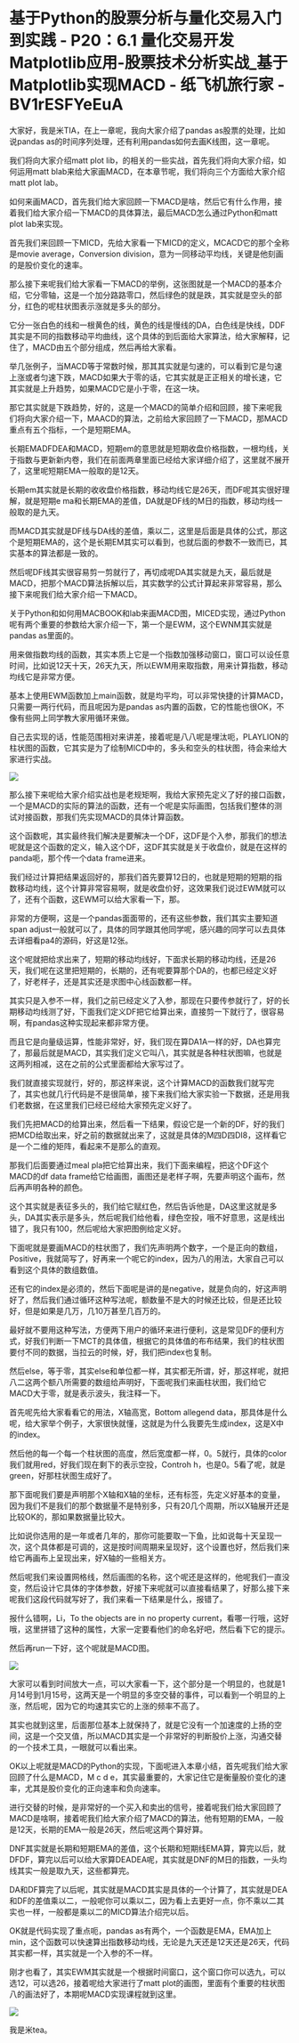 # 基于Python的股票分析与量化交易入门到实践 - P20：6.1 量化交易开发Matplotlib应用-股票技术分析实战_基于Matplotlib实现MACD - 纸飞机旅行家 - BV1rESFYeEuA

大家好，我是米TIA，在上一章呢，我向大家介绍了pandas as股票的处理，比如说pandas as的时间序列处理，还有利用pandas如何去画K线图，这一章呢。

我们将向大家介绍matt plot lib，的相关的一些实战，首先我们将向大家介绍，如何运用matt blab来给大家画MACD，在本章节呢，我们将向三个方面给大家介绍matt plot lab。

如何来画MACD，首先我们给大家回顾一下MACD是啥，然后它有什么作用，接着我们给大家介绍一下MACD的具体算法，最后MACD怎么通过Python和matt plot lab来实现。

首先我们来回顾一下MICD，先给大家看一下MICD的定义，MCACD它的那个全称是movie average，Conversion division，意为一同移动平均线，关键是他刻画的是股价变化的速率。

那么接下来呢我们给大家看一下MACD的举例，这张图就是一个MACD的基本介绍，它分零轴，这是一个加分路路零口，然后绿色的就是跌，其实就是空头的部分，红色的呢柱状图表示涨就是多头的部分。

它分一张白色的线和一根黄色的线，黄色的线是慢线的DA，白色线是快线，DDF其实是不同的指数移动平均曲线，这个具体的到后面给大家算法，给大家解释，记住了，MACD由五个部分组成，然后再给大家看。

举几张例子，当MACD等于常数时候，那其其实就是匀速的，可以看到它是匀速上涨或者匀速下跌，MACD如果大于零的话，它其实就是正正相关的增长速，它其实就是上升趋势，如果MACD它是小于零，在这一块。

那它其实就是下跌趋势，好的，这是一个MACD的简单介绍和回顾，接下来呢我们将向大家介绍一下，MAACD的算法，之前给大家回顾了一下MACD，那MACD重点有五个指标，一个是短期EMA。

长期EMADFDEA和MACD，短期em的意思就是短期收盘价格指数，一根均线，关于指数与更新新内卷，我们在前面两章里面已经给大家详细介绍了，这里就不展开了，这里呢短期EMA一般取的是12天。

长期em其实就是长期的收收盘价格指数，移动均线它是26天，而DF呢其实很好理解，就是短期e ma和长期EMA的差值，DA就是DF线的M日的指数，移动均线一般取的是九天。

而MACD其实就是DF线与DA线的差值，乘以二，这里是后面是具体的公式，那这个是短期EMA的，这个是长期EM其实可以看到，也就后面的参数不一致而已，其实基本的算法都是一致的。

然后呢DF线其实很容易剪一剪就行了，再切成呢DA其实就是九天，最后就是MACD，把那个MACD算法拆解以后，其实数学的公式计算起来非常容易，那么接下来呢我们给大家介绍一下MACD。

关于Python和如何用MACBOOK和lab来画MACD图，MICED实现，通过Python呢有两个重要的参数给大家介绍一下，第一个是EWM，这个EWNM其实就是pandas as里面的。

用来做指数均线的函数，其实本质上它是一个指数加强移动窗口，窗口可以设任意时间，比如说12天十天，26天九天，所以EWM用来取指数，用来计算指数，移动均线它是非常方便。

基本上使用EWM函数加上main函数，就是均平均，可以非常快捷的计算MACD，只需要一两行代码，而且呢因为是pandas as内置的函数，它的性能也很OK，不像有些网上同学教大家用循环来做。

自己去实现的话，性能范围相对来讲差，接着呢是八八呢是埋汰呃，PLAYLION的柱状图的函数，它其实是为了绘制MICD中的，多头和空头的柱状图，待会来给大家进行实战。



![](img/4ce62e93467d1982ff8572c33aa4b5d0_1.png)

那么接下来呢给大家介绍实战也是老规矩啊，我给大家预先定义了好的接口函数，一个是MACD的实际的算法的函数，还有一个呢是实际画图，包括我们整体的测试对接函数，那我们先实现MACD的具体计算函数。

这个函数呢，其实最终我们解决是要解决一个DF，这DF是个入参，那我们的想法呢就是这个函数的定义，输入这个DF，这DF其实就是关于收盘价，就是在这样的panda呃，那个传一个data frame进来。

我们经过计算把结果返回好的，那我们首先要算12日的，也就是短期的短期的指数移动均线，这个计算非常容易啊，就是收盘价好，这效果我们说过EWM就可以了，还有个函数，这EWM可以给大家看一下，那。

非常的方便啊，这是一个pandas面面带的，还有这些参数，我们其实主要知道span adjust一般就可以了，具体的同学跟其他同学呢，感兴趣的同学可以去具体去详细看pa4的源码，好这是12张。

这个呢就把给求出来了，短期的移动均线好，下面求长期的移动均线，还是26天，我们呢在这里把短期的，长期的，还有呢要算那个DA的，也都已经定义好了，好老样子，还是其实还是求图中心线函数都一样。

其实只是入参不一样，我们之前已经定义了入参，那现在只要传参就行了，好的长期移动均线测了好，下面我们定义DF把它给算出来，直接剪一下就行了，很容易啊，有pandas这种实现起来都非常方便。

而且它是向量级运算，性能非常好，好，我们现在算DA1A一样的好，DA也算完了，那最后就是MACD，其实我们定义它叫八，其实就是各种柱状图嘛，也就是这两列相减，这在之前的公式里面都给大家写过了。

我们就直接实现就行，好的，那这样来说，这个计算MACD的函数我们就写完了，其实也就几行代码是不是很简单，接下来我们给大家实验一下数据，还是用我们老数据，在这里我们已经已经给大家预先定义好了。

我们先把MACD的给算出来，然后看一下结果，假设它是一个新的DF，好的我们把MCD给取出来，好之前的数据就出来了，这就是具体的M四D四DI8，这样看它是一个二维的矩阵，看起来不是那么的直观。

那我们后面要通过meal pla把它给算出来，我们下面来编程，把这个DF这个MACD的df data frame给它给画图，画图还是老样子啊，先要声明这个画布，然后再声明各种的颜色。

这个其实就是表征多头的，我们给它赋红色，然后告诉他是，DA这里这就是多头，DA其实表示是多头，然后呢我们给他看，绿色空投，哦不好意思，这是线出错了，我只有100，然后呢给大家把图例给定义好。

下面呢就是要画MACD的柱状图了，我们先声明两个数字，一个是正向的数组，Positive，我就简写了，好再来一个呢它的index，因为八的用法，大家自己可以看到这个具体的数组数值。

还有它的index是必须的，然后下面呢是讲的是negative，就是负向的，好这声明好了，然后我们通过循环这种写法呢，额数量不是大的时候还比较，但是还比较好，但是如果是几万，几10万甚至几百万的。

最好就不要用这种写法，方便两下用户的循环来进行便利，这是常见DF的便利方式，好我们判断一下MCT的具体值，根据它的具体值的布布结果，我们的柱状图要付不同的数据，当拉云的时候，好，我们把index也复制。

然后else，等于零，其实else和单位都一样，其实都无所谓，好，那这样呢，就把八二这两个额八所需要的数组给声明好，下面呢我们来画柱状图，我们给它MACD大于零，就是表示波头，我注释一下。

首先呢先给大家看看它的用法，X轴高宽，Bottom allegend data，那具体是什么呢，给大家举个例子，大家很快就懂，这就是为什么我要先生成index，这是X中的index。

然后他的每一个每一个柱状图的高度，然后宽度都一样，0。5就行，具体的color我们就用red，好我们现在剩下的表示空投，Controh h，也是0。5看了呢，就是green，好那柱状图生成好了。

那下面呢我们要是声明那个X轴和X轴的坐标，还有标签，先定义好基本的变量，因为我们不是我们的那个数据量不是特别多，只有20几个周期，所以X轴展开还是比较OK的，那如果数据量比较大。

比如说你选用的是一年或者几年的，那你可能要取一下鱼，比如说每十天呈现一次，这个具体都是可调的，这是按时间周期来呈现好，这个设置也好，然后我们来给它再画布上呈现出来，好X轴的一些相关方。

然后呢我们来设置网格线，然后画图的名称，这个呢还是这样的，他呢我们一直没变，然后设计它具体的字体参数，好接下来呢就可以直接看结果了，好那么接下来呢我们这段代码就写好了，我们来看一下结果是什么，报错了。

报什么错啊，Li，To the objects are in no property current，看哪一行哦，这好哦，这里拼错了这种的属性，大家一定要看他们的命名好吧，然后看下它的提示。

然后再run一下好，这个呢就是MACD图。

![](img/4ce62e93467d1982ff8572c33aa4b5d0_3.png)

大家可以看到时间放大一点，可以大家看一下，这个部分是一个明显的，也就是1月14号到1月15号，这两天是一个明显的多空交替的事件，可以看到一个明显的上涨，然后呢，因为它的均速其实它的上涨的频率不高了。

其实也就到这里，后面那位基本上就保持了，就是它没有一个加速度的上扬的空间，这是一个交叉值，所以MACD其实是一个非常好的判断股价上涨，沟通交替的一个技术工具，一眼就可以看出来。

OK以上呢就是MACD的Python的实现，下面呢进入本章小结，首先呢我们给大家回顾了什么是MACD，M c d e，其实最重要的，大家记住它是衡量股价变化的速率，尤其是股价变化的正向速率和负向速率。

进行交替的时候，是非常好的一个买入和卖出的信号，接着呢我们给大家回顾了MACD是啥啊，接着呢我们给大家介绍了MACD的算法，他有短期的EMA，一般是12天，长期的EMA一般是26天，然后呢这两个算好算。

DNF其实就是长期和短期EMA的差值，这个长期和短期线EMA算，算完以后，就DFDF，算完以后可以给大家算DEADEA呢，其实就是DNF的M日的指数，一头均线其实一般是取九天，这些都算完。

DA和DF算完了以后呢，其实就是MACD其实是具体的一个计算了，其实就是DEA和DF的差值乘以二，一般呢你可以乘以二，因为看上去更好一点，你不乘以二其实也一样，一般都是乘以二的MICD算法介绍完以后。

OK就是代码实现了重点呃，pandas as有两个，一个函数是EMA，EMA加上min，这个函数可以快速算出指数移动均线，无论是九天还是12天还是26天，代码其实都一样，其实就是一个入参的不一样。

刚才也看了，其实EWM其实就是一个根据时间窗口，这个窗口你可以选九，可以选12，可以选26，接着呢给大家进行了matt plot的画图，里面有个重要的柱状图八的画法好了，本期呢MACD实现课程就到这里。



![](img/4ce62e93467d1982ff8572c33aa4b5d0_5.png)

我是米tea。